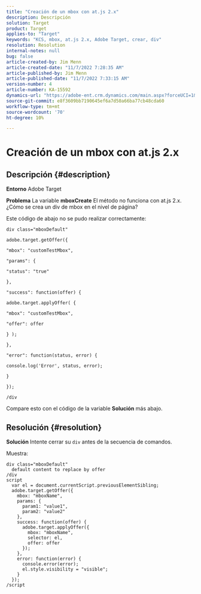 ```yaml
---
title: "Creación de un mbox con at.js 2.x"
description: Descripción
solution: Target
product: Target
applies-to: "Target"
keywords: "KCS, mbox, at.js 2.x, Adobe Target, crear, div"
resolution: Resolution
internal-notes: null
bug: false
article-created-by: Jim Menn
article-created-date: "11/7/2022 7:28:35 AM"
article-published-by: Jim Menn
article-published-date: "11/7/2022 7:33:15 AM"
version-number: 4
article-number: KA-15592
dynamics-url: "https://adobe-ent.crm.dynamics.com/main.aspx?forceUCI=1&pagetype=entityrecord&etn=knowledgearticle&id=35e69ac4-6d5e-ed11-9561-6045bd0065f9"
source-git-commit: e8f3609bb7190645ef6a7d50a66ba77cb48cda60
workflow-type: tm+mt
source-wordcount: '70'
ht-degree: 10%

---
```


# Creación de un mbox con at.js 2.x

## Descripción {#description}


<b>Entorno</b>
Adobe Target

<b>Problema</b>
La variable <b>mboxCreate</b> El método no funciona con at.js 2.x. ¿Cómo se crea un div de mbox en el nivel de página?

Este código de abajo no se pudo realizar correctamente:


```
div class="mboxDefault"

adobe.target.getOffer({

"mbox": "customTestMbox",

"params": {

"status": "true"

},

"success": function(offer) {

adobe.target.applyOffer( {

"mbox": "customTestMbox",

"offer": offer

} );

},

"error": function(status, error) {

console.log('Error', status, error);

}

});

/div
```




Compare esto con el código de la variable <b>Solución</b> más abajo.


## Resolución {#resolution}


<b>Solución</b>
Intente cerrar su `div` antes de la secuencia de comandos.

Muestra:


```
div class="mboxDefault" 
  default content to replace by offer 
/div 
script 
  var el = document.currentScript.previousElementSibling;
  adobe.target.getOffer({
    mbox: "mboxName",
    params: {
      param1: "value1",
      param2: "value2"
    },
    success: function(offer) {
      adobe.target.applyOffer({
        mbox: "mboxName",
        selector: el,
        offer: offer
      });
    },
    error: function(error) {
      console.error(error);
      el.style.visibility = "visible";
    }
  });
/script
```

